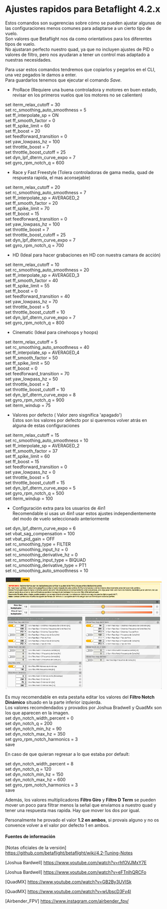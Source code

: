 # Ajustes rapidos para Betaflight 4.2.x

Estos comandos son sugerencias sobre cómo se pueden ajustar algunas de las configuraciones menos comunes para adaptarse a un cierto tipo de vuelo.  
Son valores que Betaflight nos da como orientativos para los diferentes tipos de vuelo.   
No ajustaran perfecto nuestro quad, ya que no incluyen ajustes de PID o valores de filtro, pero nos ayudaran a tener un control mas adaptado a nuestras necesidades.

Para usar estos comandos tendremos que copiarlos y pegarlos en el CLI, una vez pegados le damos a enter.  
Para guardarlos tenemos que ejecutar el comando _Save_.

- ProRace (Requiere una buena controladora y motores en buen estado, revisar en los primeros vuelos que los motores no se calienten)

set iterm_relax_cutoff = 30  
set rc_smoothing_auto_smoothness = 5  
set ff_interpolate_sp = ON  
set ff_smooth_factor = 0  
set ff_spike_limit = 60  
set ff_boost = 20  
set feedforward_transition = 0  
set yaw_lowpass_hz = 100  
set throttle_boost = 7  
set throttle_boost_cutoff = 25  
set dyn_lpf_dterm_curve_expo = 7  
set gyro_rpm_notch_q = 600  

- Race y Fast Freestyle (Tolera controladoras de gama media, quad de respuesta rapida, el mas aconsejable)

set iterm_relax_cutoff = 20  
set rc_smoothing_auto_smoothness = 7  
set ff_interpolate_sp = AVERAGED_2  
set ff_smooth_factor = 20  
set ff_spike_limit = 70  
set ff_boost = 15  
set feedforward_transition = 0  
set yaw_lowpass_hz = 100  
set throttle_boost = 7  
set throttle_boost_cutoff = 25  
set dyn_lpf_dterm_curve_expo = 7  
set gyro_rpm_notch_q = 700  

- HD (Ideal para hacer grabaciones en HD con nuestra camara de acción)

set iterm_relax_cutoff = 10  
set rc_smoothing_auto_smoothness = 20  
set ff_interpolate_sp = AVERAGED_3  
set ff_smooth_factor = 40  
set ff_spike_limit = 55  
set ff_boost = 0  
set feedforward_transition = 40  
set yaw_lowpass_hz = 70  
set throttle_boost = 5  
set throttle_boost_cutoff = 10  
set dyn_lpf_dterm_curve_expo = 7  
set gyro_rpm_notch_q = 800  

- Cinematic (Ideal para cinehoops y hoops)

set iterm_relax_cutoff = 5  
set rc_smoothing_auto_smoothness = 40  
set ff_interpolate_sp = AVERAGED_4  
set ff_smooth_factor = 50  
set ff_spike_limit = 50  
set ff_boost = 0  
set feedforward_transition = 70  
set yaw_lowpass_hz = 50  
set throttle_boost = 2  
set throttle_boost_cutoff = 10  
set dyn_lpf_dterm_curve_expo = 8  
set gyro_rpm_notch_q = 900  
set iterm_windup = 75  

- Valores por defecto ( Valor zero sisgnifica 'apagado')  
Estos son los valores por defecto por si queremos volver atrás en alguna de estas configuraciones

set iterm_relax_cutoff = 15  
set rc_smoothing_auto_smoothness = 10  
set ff_interpolate_sp = AVERAGED_2  
set ff_smooth_factor = 37	  
set ff_spike_limit = 60  
set ff_boost = 15  
set feedforward_transition = 0  
set yaw_lowpass_hz = 0  
set throttle_boost = 5  
set throttle_boost_cutoff = 15  
set dyn_lpf_dterm_curve_expo = 5  
set gyro_rpm_notch_q = 500  
set iterm_windup = 100  

- Configuración extra para los usuarios de 4in1  
Recomendable si usas un 4in1 usar estos ajustes independientemente del modo de vuelo seleccionado anteriormente

set dyn_lpf_dterm_curve_expo = 6  
set vbat_sag_compensation = 100  
set vbat_pid_gain = OFF  
set rc_smoothing_type = FILTER  
set rc_smoothing_input_hz = 0  
set rc_smoothing_derivative_hz = 0  
set rc_smoothing_input_type = BIQUAD  
set rc_smoothing_derivative_type = PT1  
set rc_smoothing_auto_smoothness = 10  

<img src="https://raw.githubusercontent.com/AirbenderFPV/Betaflight-4.2.0/main/images/Filtros.PNG">

Es muy recomendable en esta pestaña editar los valores del **Filtro Notch Dinámico** situado en la parte inferior izquierda.  
Los valores recomdendados y provados por Joshua Bradwell y QuadMx son los que aparecen en la imagen.  
set dyn_notch_width_percent = 0  
set dyn_notch_q = 200  
set dyn_notch_min_hz = 90  
set dyn_notch_max_hz = 350  
set gyro_rpm_notch_harmonics = 3  
save    

En caso de que quieran regresar a lo que estaba por default:   

set dyn_notch_width_percent = 8  
set dyn_notch_q = 120  
set dyn_notch_min_hz = 150  
set dyn_notch_max_hz = 600  
set gyro_rpm_notch_harmonics = 3  
save

Además, los valores multiplicadores **Filtro Giro** y **Filtro D Term** se pueden mover un poco para filtrar menos la señal que enviamos a nuestro quad y tener una respuesta mas rapida. Hay que mover los dos por igual.  

Personalmente he provado el valor **1.2 en ambos**, si provais alguno y no os convence volver a el valor por defecto 1 en ambos.

#### Fuentes de información

[Notas oficiales de la versión] https://github.com/betaflight/betaflight/wiki/4.2-Tuning-Notes  

[Joshua Bardwell] https://www.youtube.com/watch?v=rhfOVJMxY7E 

[Joshua Bardwell] https://www.youtube.com/watch?v=eFTnlhQRCFo

[QuadMX] https://www.youtube.com/watch?v=GB2By3UVISk  

[QuadMX] https://www.youtube.com/watch?v=wUbscD3Fv4I

[Airbender_FPV] https://www.instagram.com/airbender_fpv/
